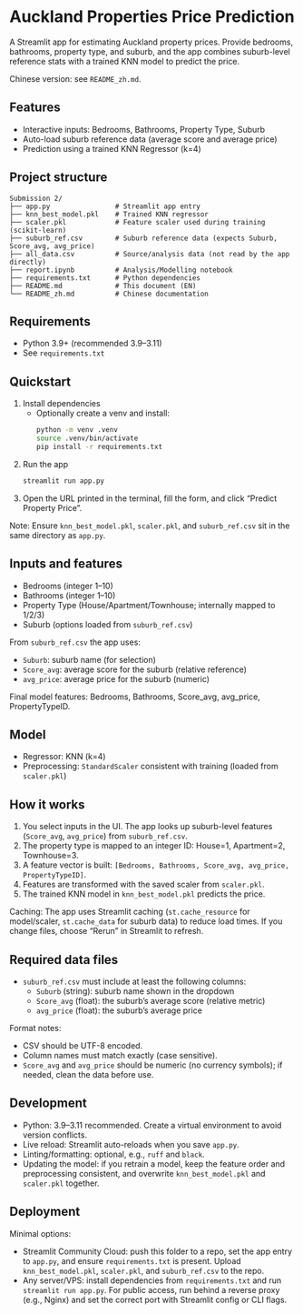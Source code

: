 # Auckland Properties Price Prediction

A Streamlit app for estimating Auckland property prices. Provide bedrooms, bathrooms, property type, and suburb, and the app combines suburb-level reference stats with a trained KNN model to predict the price.

Chinese version: see `README_zh.md`.

## Features
- Interactive inputs: Bedrooms, Bathrooms, Property Type, Suburb
- Auto-load suburb reference data (average score and average price)
- Prediction using a trained KNN Regressor (k=4)

## Project structure
```
Submission 2/
├── app.py                # Streamlit app entry
├── knn_best_model.pkl    # Trained KNN regressor
├── scaler.pkl            # Feature scaler used during training (scikit-learn)
├── suburb_ref.csv        # Suburb reference data (expects Suburb, Score_avg, avg_price)
├── all_data.csv          # Source/analysis data (not read by the app directly)
├── report.ipynb          # Analysis/Modelling notebook
├── requirements.txt      # Python dependencies
├── README.md             # This document (EN)
└── README_zh.md          # Chinese documentation
```

## Requirements
- Python 3.9+ (recommended 3.9–3.11)
- See `requirements.txt`

## Quickstart
1) Install dependencies
   - Optionally create a venv and install:
     ```bash
     python -m venv .venv
     source .venv/bin/activate
     pip install -r requirements.txt
     ```
2) Run the app
   ```bash
   streamlit run app.py
   ```
3) Open the URL printed in the terminal, fill the form, and click “Predict Property Price”.

Note: Ensure `knn_best_model.pkl`, `scaler.pkl`, and `suburb_ref.csv` sit in the same directory as `app.py`.

## Inputs and features
- Bedrooms (integer 1–10)
- Bathrooms (integer 1–10)
- Property Type (House/Apartment/Townhouse; internally mapped to 1/2/3)
- Suburb (options loaded from `suburb_ref.csv`)

From `suburb_ref.csv` the app uses:
- `Suburb`: suburb name (for selection)
- `Score_avg`: average score for the suburb (relative reference)
- `avg_price`: average price for the suburb (numeric)

Final model features: Bedrooms, Bathrooms, Score_avg, avg_price, PropertyTypeID.

## Model
- Regressor: KNN (k=4)
- Preprocessing: `StandardScaler` consistent with training (loaded from `scaler.pkl`)

## How it works
1) You select inputs in the UI. The app looks up suburb-level features (`Score_avg`, `avg_price`) from `suburb_ref.csv`.
2) The property type is mapped to an integer ID: House=1, Apartment=2, Townhouse=3.
3) A feature vector is built: `[Bedrooms, Bathrooms, Score_avg, avg_price, PropertyTypeID]`.
4) Features are transformed with the saved scaler from `scaler.pkl`.
5) The trained KNN model in `knn_best_model.pkl` predicts the price.

Caching: The app uses Streamlit caching (`st.cache_resource` for model/scaler, `st.cache_data` for suburb data) to reduce load times. If you change files, choose “Rerun” in Streamlit to refresh.

## Required data files
- `suburb_ref.csv` must include at least the following columns:
   - `Suburb` (string): suburb name shown in the dropdown
   - `Score_avg` (float): the suburb’s average score (relative metric)
   - `avg_price` (float): the suburb’s average price

Format notes:
- CSV should be UTF-8 encoded.
- Column names must match exactly (case sensitive).
- `Score_avg` and `avg_price` should be numeric (no currency symbols); if needed, clean the data before use.

## Development
- Python: 3.9–3.11 recommended. Create a virtual environment to avoid version conflicts.
- Live reload: Streamlit auto-reloads when you save `app.py`.
- Linting/formatting: optional, e.g., `ruff` and `black`.
- Updating the model: if you retrain a model, keep the feature order and preprocessing consistent, and overwrite `knn_best_model.pkl` and `scaler.pkl` together.

## Deployment
Minimal options:
- Streamlit Community Cloud: push this folder to a repo, set the app entry to `app.py`, and ensure `requirements.txt` is present. Upload `knn_best_model.pkl`, `scaler.pkl`, and `suburb_ref.csv` to the repo.
- Any server/VPS: install dependencies from `requirements.txt` and run `streamlit run app.py`. For public access, run behind a reverse proxy (e.g., Nginx) and set the correct port with Streamlit config or CLI flags.
